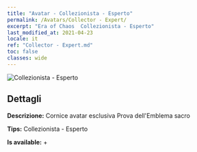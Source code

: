 ```yaml
---
title: "Avatar - Collezionista - Esperto"
permalink: /Avatars/Collector - Expert/
excerpt: "Era of Chaos  Collezionista - Esperto"
last_modified_at: 2021-04-23
locale: it
ref: "Collector - Expert.md"
toc: false
classes: wide
---
```

 ![Collezionista - Esperto](/images/a/avatarFrame_59.png)

## Dettagli

 **Descrizione:** Cornice avatar esclusiva Prova dell'Emblema sacro 

 **Tips:** Collezionista - Esperto 

 **Is available:**  + 

